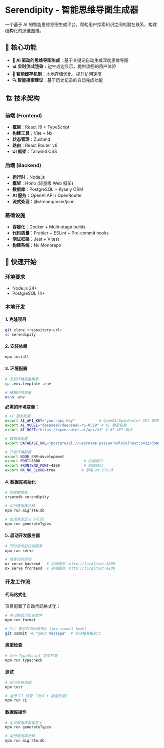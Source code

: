 # Serendipity - 智能思维导图生成器

一个基于 AI 的智能思维导图生成平台，帮助用户探索知识之间的潜在联系，构建结构化的思维图谱。

## 🌟 核心功能

- **🤖 AI 驱动的思维导图生成**：基于关键词自动生成深度思维导图
- **📊 实时流式渲染**：边生成边显示，提供流畅的用户体验
- **💾 智能缓存机制**：本地存储优化，提升访问速度
- **🔍 智能搜索建议**：基于历史记录的自动完成功能

## 🏗️ 技术架构

### 前端 (Frontend)

- **框架**：React 19 + TypeScript
- **构建工具**：Vite + Nx
- **状态管理**：Zustand
- **路由**：React Router v6
- **UI 框架**：Tailwind CSS

### 后端 (Backend)

- **运行时**：Node.js
- **框架**：Hono (轻量级 Web 框架)
- **数据库**：PostgreSQL + Kysely ORM
- **AI 服务**：OpenAI API / OpenRouter
- **流式处理**：@streamparser/json

### 基础设施

- **容器化**：Docker + Multi-stage builds
- **代码质量**：Prettier + ESLint + Pre-commit hooks
- **测试框架**：Jest + Vitest
- **构建系统**：Nx Monorepo

## 🚀 快速开始

### 环境要求

- Node.js 24+
- PostgreSQL 14+

### 本地开发

#### 1. 克隆项目

```bash
git clone <repository-url>
cd serendipity
```

#### 2. 安装依赖

```bash
npm install
```

#### 3. 环境配置

```bash
# 复制环境变量模板
cp .env.template .env

# 编辑环境变量
nano .env
```

**必需的环境变量：**

```bash
# AI 服务配置
export AI_API_KEY="your-api-key"           # OpenAI/OpenRouter API 密钥
export AI_MODEL="deepseek/deepseek-r1-0528" # AI 模型名称
export AI_HOST="https://openrouter.ai/api/v1" # AI API 端点

# 数据库配置
export DATABASE_URL="postgresql://username:password@localhost:5432/dbname"

# 开发环境配置
export NODE_ENV=development
export PORT=3000                    # 后端端口
export FRONTEND_PORT=4200           # 前端端口
export NX_NO_CLOUD=true            # 禁用 Nx Cloud
```

#### 4. 数据库初始化

```bash
# 创建数据库
createdb serendipity

# 运行数据库迁移
npm run migrate:db

# 生成类型定义 (可选)
npm run generateTypes
```

#### 5. 启动开发服务器

```bash
# 同时启动前后端服务
npm run serve

# 或者分别启动
nx serve backend   # 后端服务：http://localhost:3000
nx serve frontend  # 前端服务：http://localhost:4200
```

### 开发工作流

#### 代码格式化

项目配置了自动代码格式化：

```bash
# 手动格式化所有文件
npm run format

# Git 提交时自动格式化 (pre-commit hook)
git commit -m "your message"  # 自动触发格式化
```

#### 类型检查

```bash
# 运行 TypeScript 类型检查
npm run typecheck
```

#### 测试

```bash
# 运行所有测试
npm test

# 运行 CI 检查 (测试 + 类型检查)
npm run ci
```

#### 数据库操作

```bash
# 生成数据库类型定义
npm run generateTypes

# 运行数据库迁移
npm run migrate:db
```
